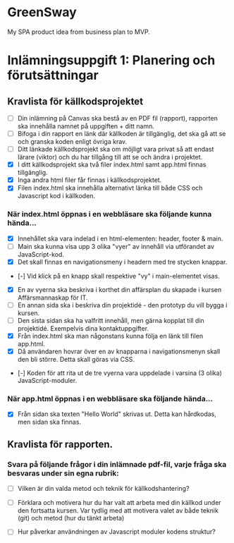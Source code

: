 # GreenSway
My SPA product idea from business plan to MVP.

# Inlämningsuppgift 1: Planering och förutsättningar

## Kravlista för källkodsprojektet
- [ ] Din inlämning på Canvas ska bestå av en PDF fil (rapport), rapporten ska innehålla namnet på uppgiften + ditt namn.
- [ ] Bifoga i din rapport en länk där källkoden är tillgänglig, det ska gå att se och granska koden enligt övriga krav.
- [ ] Ditt länkade källkodsprojekt ska om möjligt vara privat så att endast lärare (viktor) och du har tillgång till att se och ändra i projektet.
- [x] I ditt källkodsprojekt ska två filer index.html samt app.html finnas tillgänglig.
- [x] Inga andra html filer får finnas i källkodsprojektet.
- [x] Filen index.html ska innehålla alternativt länka till både CSS och Javascript kod i källkoden.
 
### När index.html öppnas i en webbläsare ska följande kunna hända...
- [x] Innehållet ska vara indelad i en html-elementen: header, footer & main. 
- [ ] Main ska kunna visa upp 3 olika "vyer" av innehåll via utförandet av JavaScript-kod.
- [x] Det skall finnas en navigationsmeny i headern med tre stycken knappar. 
- [-] Vid klick på en knapp skall respektive "vy" i main-elementet visas. 
- [x] En av vyerna ska beskriva i korthet din affärsplan du skapade i kursen Affärsmannaskap för IT.
- [ ] En annan sida ska i beskriva din projektidé - den prototyp du vill bygga i kursen.
- [ ] Den sista sidan ska ha valfritt innehåll, men gärna kopplat till din projektidé. Exempelvis dina kontaktuppgifter.
- [x] Från index.html ska man någonstans kunna följa en länk till filen app.html.
- [x] Då användaren hovrar över en av knapparna i navigationsmenyn skall den bli större. Detta skall göras via CSS.
- [-] Koden för att rita ut de tre vyerna vara uppdelade i varsina (3 olika) JavaScript-moduler.
 
### När app.html öppnas i en webbläsare ska följande hända...
- [x] Från sidan ska texten "Hello World" skrivas ut. Detta kan hårdkodas, men sidan ska finnas.

## Kravlista för rapporten. 
### Svara på följande frågor i din inlämnade pdf-fil, varje fråga ska besvaras under sin egna rubrik:
- [ ] Vilken är din valda metod och teknik för källkodshantering?
- [ ] Förklara och motivera hur du har valt att arbeta med din källkod under den fortsatta kursen. Var tydlig med att motivera valet av både teknik (git) och metod (hur du tänkt arbeta)
- [ ] Hur påverkar användningen av Javascript moduler kodens struktur?

